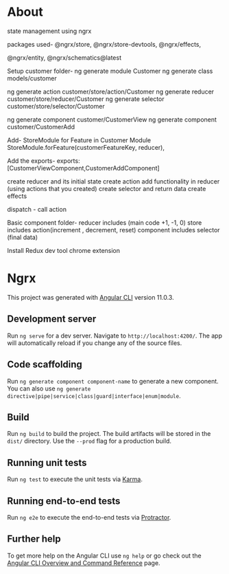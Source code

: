 # About
state management using ngrx

packages used-
@ngrx/store, @ngrx/store-devtools, @ngrx/effects, 

@ngrx/entity, @ngrx/schematics@latest

Setup customer folder-
ng generate module Customer
ng generate class models/customer

ng generate action customer/store/action/Customer
ng generate reducer customer/store/reducer/Customer
ng generate selector customer/store/selector/Customer

ng generate component customer/CustomerView
ng generate component customer/CustomerAdd

Add- 
StoreModule for Feature in Customer Module
StoreModule.forFeature(customerFeatureKey, reducer),

Add the exports-
exports: [CustomerViewComponent,CustomerAddComponent]


create reducer and its initial state 
create action
add functionality in reducer (using actions that you created)
create selector and return data
create effects

dispatch - call action

Basic component folder-
reducer includes (main code +1, -1, 0)
store includes action(increment , decrement, reset)
component includes selector (final data) 

Install Redux dev tool chrome extension

# Ngrx

This project was generated with [Angular CLI](https://github.com/angular/angular-cli) version 11.0.3.

## Development server

Run `ng serve` for a dev server. Navigate to `http://localhost:4200/`. The app will automatically reload if you change any of the source files.

## Code scaffolding

Run `ng generate component component-name` to generate a new component. You can also use `ng generate directive|pipe|service|class|guard|interface|enum|module`.

## Build

Run `ng build` to build the project. The build artifacts will be stored in the `dist/` directory. Use the `--prod` flag for a production build.

## Running unit tests

Run `ng test` to execute the unit tests via [Karma](https://karma-runner.github.io).

## Running end-to-end tests

Run `ng e2e` to execute the end-to-end tests via [Protractor](http://www.protractortest.org/).

## Further help

To get more help on the Angular CLI use `ng help` or go check out the [Angular CLI Overview and Command Reference](https://angular.io/cli) page.
